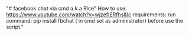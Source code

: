 "# facebook chat via cmd a.k.a Rice" How to use: https://www.youtube.com/watch?v=wjzefIERfhs&lc requirements: run command: pip install fbchat ( in cmd set as administrator) before use the script."